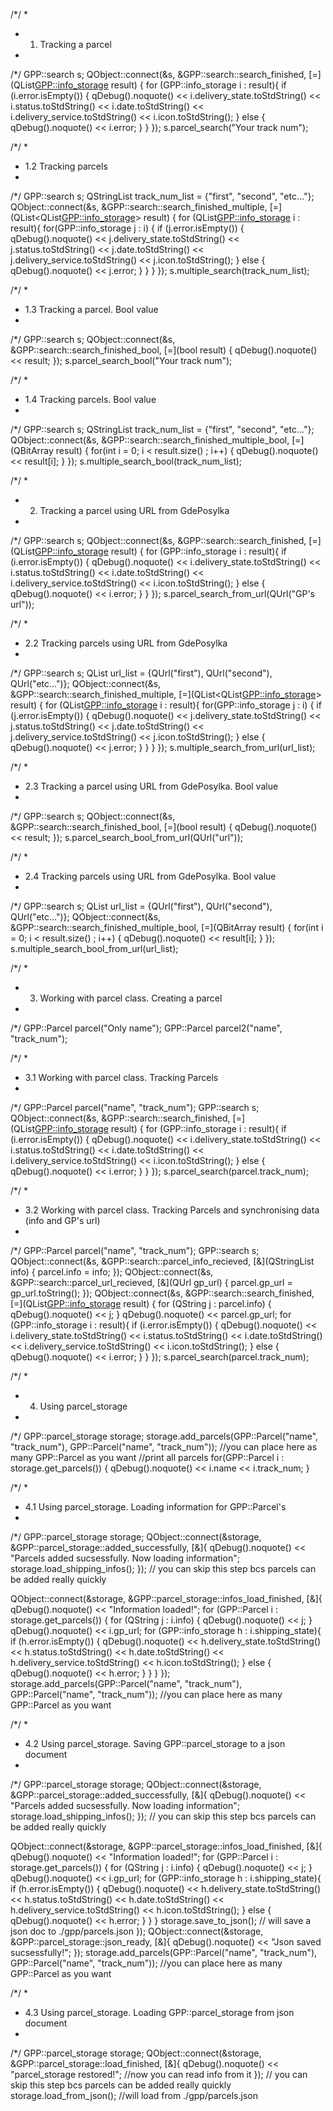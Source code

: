 /*/
 *
 * 1. Tracking a parcel
 *
 /*/
GPP::search s;
QObject::connect(&s, &GPP::search::search_finished, [=](QList<GPP::info_storage> result) {
    for (GPP::info_storage i : result){
        if (i.error.isEmpty()) {
            qDebug().noquote() << i.delivery_state.toStdString() << i.status.toStdString() << i.date.toStdString() << i.delivery_service.toStdString() << i.icon.toStdString();
        } else {
            qDebug().noquote() << i.error;
        }
    }
});
s.parcel_search("Your track num");

/*/
 *
 * 1.2 Tracking parcels
 *
 /*/
GPP::search s;
QStringList track_num_list = {"first", "second", "etc..."};
QObject::connect(&s, &GPP::search::search_finished_multiple, [=](QList<QList<GPP::info_storage>> result) {
    for (QList<GPP::info_storage> i : result){
        for(GPP::info_storage j : i) {
            if (j.error.isEmpty()) {
                qDebug().noquote() << j.delivery_state.toStdString() << j.status.toStdString() << j.date.toStdString() << j.delivery_service.toStdString() << j.icon.toStdString();
            } else {
                qDebug().noquote() << j.error;
            }
        }
        }
});
s.multiple_search(track_num_list);

/*/
 *
 * 1.3 Tracking a parcel. Bool value
 *
 /*/
GPP::search s;
QObject::connect(&s, &GPP::search::search_finished_bool, [=](bool result) {
    qDebug().noquote() << result;
});
s.parcel_search_bool("Your track num");

/*/
 *
 * 1.4 Tracking parcels. Bool value
 *
 /*/
GPP::search s;
QStringList track_num_list = {"first", "second", "etc..."};
QObject::connect(&s, &GPP::search::search_finished_multiple_bool, [=](QBitArray result) {
    for(int i = 0; i < result.size() ; i++) {
        qDebug().noquote() << result[i];
    }
});
s.multiple_search_bool(track_num_list);


/*/
 *
 * 2. Tracking a parcel using URL from GdePosylka
 *
 /*/
GPP::search s;
QObject::connect(&s, &GPP::search::search_finished, [=](QList<GPP::info_storage> result) {
    for (GPP::info_storage i : result){
        if (i.error.isEmpty()) {
            qDebug().noquote() << i.delivery_state.toStdString() << i.status.toStdString() << i.date.toStdString() << i.delivery_service.toStdString() << i.icon.toStdString();
        } else {
            qDebug().noquote() << i.error;
        }
    }
});
s.parcel_search_from_url(QUrl("GP's url"));

/*/
 *
 * 2.2 Tracking parcels using URL from GdePosylka
 *
 /*/
GPP::search s;
QList<QUrl> url_list = {QUrl("first"), QUrl("second"), QUrl("etc...")};
QObject::connect(&s, &GPP::search::search_finished_multiple, [=](QList<QList<GPP::info_storage>> result) {
    for (QList<GPP::info_storage> i : result){
        for(GPP::info_storage j : i) {
            if (j.error.isEmpty()) {
                qDebug().noquote() << j.delivery_state.toStdString() << j.status.toStdString() << j.date.toStdString() << j.delivery_service.toStdString() << j.icon.toStdString();
            } else {
                qDebug().noquote() << j.error;
            }
        }
    }
});
s.multiple_search_from_url(url_list);

/*/
 *
 * 2.3 Tracking a parcel using URL from GdePosylka. Bool value
 *
 /*/
GPP::search s;
QObject::connect(&s, &GPP::search::search_finished_bool, [=](bool result) {
    qDebug().noquote() << result;
});
s.parcel_search_bool_from_url(QUrl("url"));

/*/
 *
 * 2.4 Tracking parcels using URL from GdePosylka. Bool value
 *
 /*/
GPP::search s;
QList<QUrl> url_list = {QUrl("first"), QUrl("second"), QUrl("etc...")};
QObject::connect(&s, &GPP::search::search_finished_multiple_bool, [=](QBitArray result) {
    for(int i = 0; i < result.size() ; i++) {
        qDebug().noquote() << result[i];
    }
});
s.multiple_search_bool_from_url(url_list);



/*/
 *
 * 3. Working with parcel class. Creating a parcel
 *
 /*/
GPP::Parcel parcel("Only name");
GPP::Parcel parcel2("name", "track_num");



/*/
 *
 * 3.1 Working with parcel class. Tracking Parcels
 *
 /*/
GPP::Parcel parcel("name", "track_num");
GPP::search s;
QObject::connect(&s, &GPP::search::search_finished, [=](QList<GPP::info_storage> result) {
    for (GPP::info_storage i : result){
        if (i.error.isEmpty()) {
            qDebug().noquote() << i.delivery_state.toStdString() << i.status.toStdString() << i.date.toStdString() << i.delivery_service.toStdString() << i.icon.toStdString();
        } else {
            qDebug().noquote() << i.error;
        }
    }
});
s.parcel_search(parcel.track_num);

/*/
 *
 * 3.2 Working with parcel class. Tracking Parcels and synchronising data (info and GP's url)
 *
 /*/
GPP::Parcel parcel("name", "track_num");
GPP::search s;
QObject::connect(&s, &GPP::search::parcel_info_recieved, [&](QStringList info) {
    parcel.info = info;
});
QObject::connect(&s, &GPP::search::parcel_url_recieved, [&](QUrl gp_url) {
    parcel.gp_url = gp_url.toString();
});
QObject::connect(&s, &GPP::search::search_finished, [=](QList<GPP::info_storage> result) {
    for (QString j : parcel.info) {
        qDebug().noquote() << j;
    }
    qDebug().noquote() << parcel.gp_url;
    for (GPP::info_storage i : result){
        if (i.error.isEmpty()) {
            qDebug().noquote() << i.delivery_state.toStdString() << i.status.toStdString() << i.date.toStdString() << i.delivery_service.toStdString() << i.icon.toStdString();
        } else {
            qDebug().noquote() << i.error;
        }
    }
});
s.parcel_search(parcel.track_num);


/*/
 *
 * 4. Using parcel_storage
 *
 /*/
GPP::parcel_storage storage;
storage.add_parcels(GPP::Parcel("name", "track_num"), GPP::Parcel("name", "track_num")); //you can place here as many GPP::Parcel as you want
//print all parcels
for(GPP::Parcel i : storage.get_parcels()) {
    qDebug().noquote() << i.name << i.track_num;
}

/*/
 *
 * 4.1 Using parcel_storage. Loading information for GPP::Parcel's
 *
 /*/
GPP::parcel_storage storage;
QObject::connect(&storage, &GPP::parcel_storage::added_successfully, [&]{
    qDebug().noquote() << "Parcels added sucsessfully. Now loading information";
    storage.load_shipping_infos();
}); // you can skip this step bcs parcels can be added really quickly

QObject::connect(&storage, &GPP::parcel_storage::infos_load_finished, [&]{
    qDebug().noquote() << "Information loaded!";
    for (GPP::Parcel i : storage.get_parcels()) {
        for (QString j : i.info) {
            qDebug().noquote() << j;
        }
        qDebug().noquote() << i.gp_url;
        for (GPP::info_storage h : i.shipping_state){
            if (h.error.isEmpty()) {
                qDebug().noquote() << h.delivery_state.toStdString() << h.status.toStdString() << h.date.toStdString() << h.delivery_service.toStdString() << h.icon.toStdString();
            } else {
                qDebug().noquote() << h.error;
            }
        }
    }
});
storage.add_parcels(GPP::Parcel("name", "track_num"), GPP::Parcel("name", "track_num")); //you can place here as many GPP::Parcel as you want

/*/
 *
 * 4.2 Using parcel_storage. Saving GPP::parcel_storage to a json document
 *
 /*/
GPP::parcel_storage storage;
QObject::connect(&storage, &GPP::parcel_storage::added_successfully, [&]{
    qDebug().noquote() << "Parcels added sucsessfully. Now loading information";
    storage.load_shipping_infos();
}); // you can skip this step bcs parcels can be added really quickly

QObject::connect(&storage, &GPP::parcel_storage::infos_load_finished, [&]{
    qDebug().noquote() << "Information loaded!";
    for (GPP::Parcel i : storage.get_parcels()) {
        for (QString j : i.info) {
            qDebug().noquote() << j;
        }
        qDebug().noquote() << i.gp_url;
        for (GPP::info_storage h : i.shipping_state){
            if (h.error.isEmpty()) {
                qDebug().noquote() << h.delivery_state.toStdString() << h.status.toStdString() << h.date.toStdString() << h.delivery_service.toStdString() << h.icon.toStdString();
            } else {
                qDebug().noquote() << h.error;
            }
        }
    }
    storage.save_to_json(); // will save a json doc to ./gpp/parcels.json
});
QObject::connect(&storage, &GPP::parcel_storage::json_ready, [&]{
    qDebug().noquote() << "Json saved sucsessfully!";
});
storage.add_parcels(GPP::Parcel("name", "track_num"), GPP::Parcel("name", "track_num")); //you can place here as many GPP::Parcel as you want

/*/
 *
 * 4.3 Using parcel_storage. Loading GPP::parcel_storage from json document
 *
 /*/
GPP::parcel_storage storage;
QObject::connect(&storage, &GPP::parcel_storage::load_finished, [&]{
    qDebug().noquote() << "parcel_storage restored!";
    //now you can read info from it
}); // you can skip this step bcs parcels can be added really quickly
storage.load_from_json(); //will load from ./gpp/parcels.json
